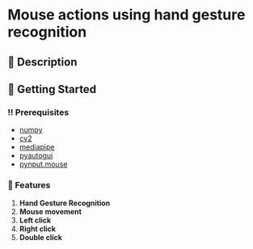 # Mouse actions using hand gesture recognition

## :star2: Description

## :flight_departure:	Getting Started
### :bangbang: Prerequisites
- [numpy](https://numpy.org/)
- [cv2](https://opencv.org/)
- [mediapipe](https://ai.google.dev/edge/mediapipe/solutions/guide)
- [pyautogui](https://pyautogui.readthedocs.io/en/latest/)
- [pynput.mouse](https://pynput.readthedocs.io/en/latest/)

### :dart: Features
1. **Hand Gesture Recognition**
2. **Mouse movement**
3. **Left click**
4. **Right click**
5. **Double click**
